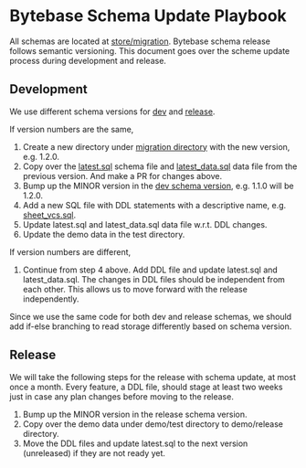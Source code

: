 # Bytebase Schema Update Playbook

All schemas are located at [store/migration](https://github.com/bytebase/bytebase/tree/main/store/migration). Bytebase schema release follows semantic versioning. This document goes over the scheme update process during development and release.

## Development
We use different schema versions for [dev](https://github.com/bytebase/bytebase/blob/main/bin/server/cmd/profile_dev.go) and [release](https://github.com/bytebase/bytebase/blob/main/bin/server/cmd/profile_release.go). 

If version numbers are the same,
1. Create a new directory under [migration directory](https://github.com/bytebase/bytebase/tree/main/store/migration) with the new version, e.g. 1.2.0.
2. Copy over the [latest.sql](https://github.com/bytebase/bytebase/blob/main/store/migration/1.1.0/latest.sql) schema file and [latest_data.sql](https://github.com/bytebase/bytebase/blob/main/store/migration/1.1.0/latest_data.sql) data file from the previous version. And make a PR for changes above.
3. Bump up the MINOR version in the [dev schema version](https://github.com/bytebase/bytebase/blob/main/bin/server/cmd/profile_dev.go), e.g. 1.1.0 will be 1.2.0.
4. Add a new SQL file with DDL statements with a descriptive name, e.g. [sheet_vcs.sql](https://github.com/bytebase/bytebase/blob/main/store/migration/1.1.0/sheet_vcs.sql).
5. Update latest.sql and latest_data.sql data file w.r.t. DDL changes.
6. Update the demo data in the test directory.

If version numbers are different,
1. Continue from step 4 above. Add DDL file and update latest.sql and latest_data.sql.
The changes in DDL files should be independent from each other. This allows us to move forward with the release independently.

Since we use the same code for both dev and release schemas, we should add if-else branching to read storage differently based on schema version.

## Release
We will take the following steps for the release with schema update, at most once a month. Every feature, a DDL file, should stage at least two weeks just in case any plan changes before moving to the release.
1. Bump up the MINOR version in the release schema version.
1. Copy over the demo data under demo/test directory to demo/release directory.
1. Move the DDL files and update latest.sql to the next version (unreleased) if they are not ready yet.
